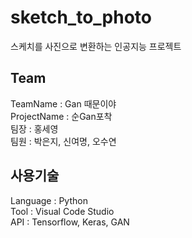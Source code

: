 # sketch_to_photo
스케치를 사진으로 변환하는 인공지능 프로젝트

## Team
TeamName : Gan 때문이야       
ProjectName : 순Gan포착     
팀장 : 홍세영     
팀원 : 박은지, 신여명, 오수연     

## 사용기술
Language : Python    
Tool : Visual Code Studio     
API : Tensorflow, Keras, GAN     
